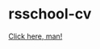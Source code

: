 # rsschool-cv
[Click here, man!](https://github.com/HowDidUGetOutOfBounds/rsschool-cv/blob/gh-pages/cv.md)

